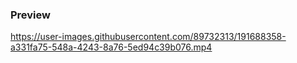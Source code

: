 ### Preview


https://user-images.githubusercontent.com/89732313/191688358-a331fa75-548a-4243-8a76-5ed94c39b076.mp4
